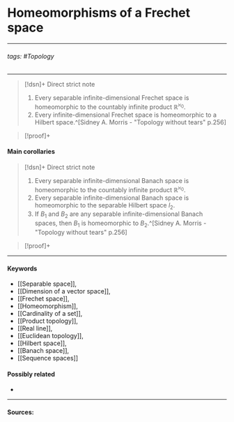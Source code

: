 # Homeomorphisms of a Frechet space
***
###### tags: #Topology 
***
>[!dsn]+ Direct strict note
>1. Every separable infinite-dimensional Frechet space is homeomorphic to the countably infinite product $\mathbb{R}^{\aleph_{0}}$.
>2. Every infinite-dimensional Frechet space is homeomorphic to a Hilbert space.^[Sidney A. Morris - "Topology without tears" p.256]

>[!proof]+
>

#### Main corollaries
>[!dsn]+ Direct strict note
>1. Every separable infinite-dimensional Banach space is homeomorphic to the countably infinite product $\mathbb{R}^{\aleph_{0}}$.
>2. Every separable infinite-dimensional Banach space is homeomorphic to the separable Hilbert space $l_{2}$.
>3. If $B_{1}$ and $B_{2}$ are any separable infinite-dimensional Banach spaces, then $B_{1}$ is homeomorphic to $B_{2}$.^[Sidney A. Morris - "Topology without tears" p.256]

>[!proof]+
>
***
#### Keywords
- [[Separable space]],
- [[Dimension of a vector space]],
- [[Frechet space]],
- [[Homeomorphism]],
- [[Cardinality of a set]],
- [[Product topology]],
- [[Real line]],
- [[Euclidean topology]],
- [[Hilbert space]],
- [[Banach space]],
- [[Sequence spaces]]
#### Possibly related
- 
***
#### Sources: